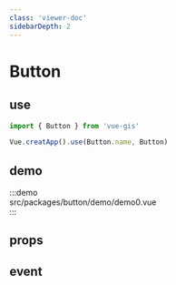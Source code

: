 ```yaml
---
class: 'viewer-doc'
sidebarDepth: 2
---
```

# Button

## use

```javascript
import { Button } from 'vue-gis'

Vue.creatApp().use(Button.name, Button)
```

## demo

:::demo  
src/packages/button/demo/demo0.vue  
:::

## props

## event
